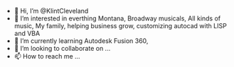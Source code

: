 - 👋 Hi, I’m @KlintCleveland
- 👀 I’m interested in everthing Montana, Broadway musicals, All kinds of music, My family, helping business grow, customizing autocad with LISP and VBA
- 🌱 I’m currently learning Autodesk Fusion 360,
- 💞️ I’m looking to collaborate on ...
- 📫 How to reach me ...

<!---
KlintCleveland/KlintCleveland is a ✨ special ✨ repository because its `README.md` (this file) appears on your GitHub profile.
You can click the Preview link to take a look at your changes.
--->
